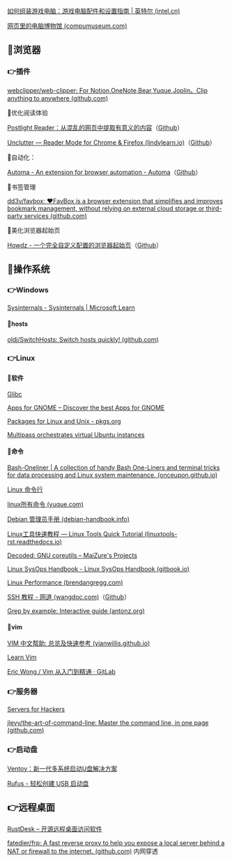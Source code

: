 
[如何组装游戏电脑：游戏电脑配件和设置指南 | 英特尔 (intel.cn)](https://www.intel.cn/content/www/cn/zh/gaming/resources/how-to-build-a-gaming-pc.html)

[网页里的电脑博物馆 (compumuseum.com)](https://www.compumuseum.com/)


## 🔷浏览器

### 👉插件


[webclipper/web-clipper: For Notion,OneNote,Bear,Yuque,Joplin。Clip anything to anywhere (github.com)](https://github.com/webclipper/web-clipper)

🔻优化阅读体验

[Postlight Reader：从混乱的网页中提取有意义的内容](https://reader.postlight.com/)（[Github](https://github.com/postlight/parser)）

[Unclutter — Reader Mode for Chrome & Firefox (lindylearn.io)](https://unclutter.lindylearn.io/)（[Github](https://github.com/lindylearn/unclutter)）

🔻自动化：

[Automa - An extension for browser automation - Automa](https://www.automa.site/)（[Github](https://github.com/AutomaApp/automa)）

🔻书签管理

[dd3v/favbox: ❤️FavBox is a browser extension that simplifies and improves bookmark management, without relying on external cloud storage or third-party services (github.com)](https://github.com/dd3v/favbox)

🔻美化浏览器起始页

[Howdz - 一个完全自定义配置的浏览器起始页](https://doc.howdz.xyz/)（[Github](https://github.com/leon-kfd/Dashboard)）


## 🔷操作系统

### 👉Windows

[Sysinternals - Sysinternals | Microsoft Learn](https://learn.microsoft.com/zh-cn/sysinternals/)

#### 🔻hosts
[oldj/SwitchHosts: Switch hosts quickly! (github.com)](https://github.com/oldj/SwitchHosts)

### 👉Linux

#### 🔻软件
[Glibc](http://ftp.gnu.org/gnu/glibc/)

[Apps for GNOME – Discover the best Apps for GNOME](https://apps.gnome.org/zh-CN/)

[Packages for Linux and Unix - pkgs.org](https://pkgs.org/)

[Multipass orchestrates virtual Ubuntu instances](https://multipass.run/)

#### 🔻命令

[Bash-Oneliner | A collection of handy Bash One-Liners and terminal tricks for data processing and Linux system maintenance. (onceupon.github.io)](https://onceupon.github.io/Bash-Oneliner/)

[Linux 命令行](http://billie66.github.io/TLCL/book/)

[linux所有命令 (yuque.com)](https://www.yuque.com/vpwpw5/cymgtx)

[Debian 管理员手册 (debian-handbook.info)](https://debian-handbook.info/browse/zh-CN/stable/)

[Linux工具快速教程 — Linux Tools Quick Tutorial (linuxtools-rst.readthedocs.io)](https://linuxtools-rst.readthedocs.io/zh-cn/latest/index.html)

[Decoded: GNU coreutils – MaiZure's Projects](https://www.maizure.org/projects/decoded-gnu-coreutils/index.html)

[Linux SysOps Handbook - Linux SysOps Handbook (gitbook.io)](https://abarrak.gitbook.io/linux-sysops-handbook)

[Linux Performance (brendangregg.com)](https://www.brendangregg.com/linuxperf.html)

[SSH 教程 - 网道 (wangdoc.com)](https://wangdoc.com/ssh/)（[Github]([github.com](https://github.com/wangdoc/ssh-tutorial))）

[Grep by example: Interactive guide (antonz.org)](https://antonz.org/grep-by-example/)
#### 🔻vim

[VIM 中文帮助: 总览及快速参考 (yianwillis.github.io)](https://yianwillis.github.io/vimcdoc/doc/help.html)

[Learn Vim](https://gitlab.com/wsdjeg/Learn-Vim_zh_cn)

[Eric Wong / Vim 从入门到精通 · GitLab](https://gitlab.com/wsdjeg/vim-galore-zh_cn)

### 👉服务器

[Servers for Hackers](https://serversforhackers.com/)

[jlevy/the-art-of-command-line: Master the command line, in one page (github.com)](https://github.com/jlevy/the-art-of-command-line)


### 👉启动盘

[Ventoy：新一代多系统启动U盘解决方案](https://www.ventoy.net/cn/index.html)

[Rufus - 轻松创建 USB 启动盘](https://rufus.ie/zh/)


## 👉远程桌面

[RustDesk – 开源远程桌面访问软件](https://rustdesk.com/zh/)

[fatedier/frp: A fast reverse proxy to help you expose a local server behind a NAT or firewall to the internet. (github.com)](https://github.com/fatedier/frp) 内网穿透
